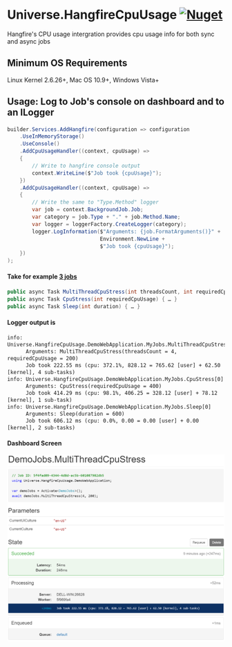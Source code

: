 # Universe.HangfireCpuUsage [![Nuget](https://img.shields.io/nuget/v/Universe.HangfireCpuUsage)](https://www.nuget.org/packages/Universe.HangfireCpuUsage)
Hangfire's CPU usage intergration provides cpu usage info for both sync and async jobs

## Minimum OS Requirements
Linux Kernel 2.6.26+, Mac OS 10.9+, Windows Vista+

## Usage: Log to Job's console on dashboard and to an ILogger
```csharp
builder.Services.AddHangfire(configuration => configuration
    .UseInMemoryStorage()
    .UseConsole()
    .AddCpuUsageHandler((context, cpuUsage) =>
    {
        // Write to hangfire console output
        context.WriteLine($"Job took {cpuUsage}");
    })
    .AddCpuUsageHandler((context, cpuUsage) =>
    {
        // Write the same to "Type.Method" logger
        var job = context.BackgroundJob.Job;
        var category = job.Type + "." + job.Method.Name;
        var logger = loggerFactory.CreateLogger(category);
        logger.LogInformation($"Arguments: {job.FormatArguments()}" +
                              Environment.NewLine +
                              $"Job took {cpuUsage}");
    })
);
```

#### Take for example [3 jobs](Universe.HangfireCpuUsage.DemoWebApplication/DemoJobs.cs)
```csharp
public async Task MultiThreadCpuStress(int threadsCount, int requiredCpuUsage) { … }
public async Task CpuStress(int requiredCpuUsage) { … }
public async Task Sleep(int duration) { … }
```

#### Logger output is
```log
info: Universe.HangfireCpuUsage.DemoWebApplication.MyJobs.MultiThreadCpuStress[0]
      Arguments: MultiThreadCpuStress(threadsCount = 4, requiredCpuUsage = 200)
      Job took 222.55 ms (cpu: 372.1%, 828.12 = 765.62 [user] + 62.50 [kernel], 4 sub-tasks)
info: Universe.HangfireCpuUsage.DemoWebApplication.MyJobs.CpuStress[0]
      Arguments: CpuStress(requiredCpuUsage = 400)
      Job took 414.29 ms (cpu: 98.1%, 406.25 = 328.12 [user] + 78.12 [kernel], 1 sub-task)
info: Universe.HangfireCpuUsage.DemoWebApplication.MyJobs.Sleep[0]
      Arguments: Sleep(duration = 600)
      Job took 606.12 ms (cpu: 0.0%, 0.00 = 0.00 [user] + 0.00 [kernel], 2 sub-tasks)
```

#### Dashboard Screen
<img src="https://github.com/devizer/Universe.HangfireCpuUsage/raw/main/Images/Hangfire.CpuUsage.Dashboard.png" width="1282px" Alt="Job CPU Usage dashboard screen" Title="Job CPU Usage dashboard screen">
